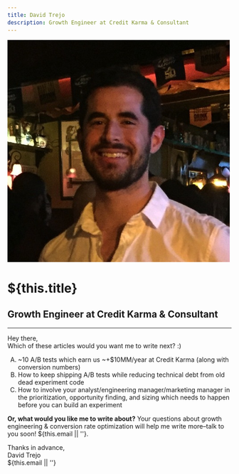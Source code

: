 ```yaml
---
title: David Trejo
description: Growth Engineer at Credit Karma & Consultant
---
```

<div class="tc">
  <img 
    src="/images/dtrejo.jpg" 
    alt="hero"
    class="w4 h4 br-100"
  >
  <h1>${this.title}</h1>
  <h2 class="fw4">Growth Engineer at Credit Karma <span class="amp">&</span> Consultant</h2>
</div>

<hr />

Hey there,  
Which of these articles would you want me to write next? :)

<ol type="A">
  <li>
    ~10 A/B tests which earn us ~+$10MM/year at Credit Karma (along with conversion numbers)
  </li>
  <li>
    How to keep shipping A/B tests while reducing technical debt from old dead experiment code
  </li>
  <li>
    How to involve your analyst/engineering manager/marketing manager in the prioritization, opportunity finding, and sizing which needs to happen before you can build an experiment
    <!-- 
      <a href="mailto:me?subject="Write about A"&body="Hey David, write about A!">
        Idea: Send Vote :emailicon:
      </a>
     -->
  </li>
</ol>

**Or, what would you like me to write about?** Your questions about growth
engineering & conversion rate optimization will help me write more–talk to you
soon! ${this.email || ''}.

Thanks in advance,  
<span class="serif i">David Trejo</span><br/>
${this.email || ''}

